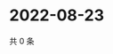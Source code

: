 # 2022-08-23

共 0 条

<!-- BEGIN WEIBO -->
<!-- 最后更新时间 Tue Aug 23 2022 00:02:53 GMT+0800 (China Standard Time) -->

<!-- END WEIBO -->
